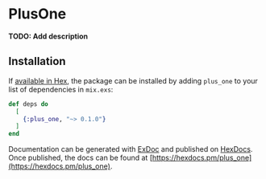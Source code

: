# PlusOne

**TODO: Add description**

## Installation

If [available in Hex](https://hex.pm/docs/publish), the package can be installed
by adding `plus_one` to your list of dependencies in `mix.exs`:

```elixir
def deps do
  [
    {:plus_one, "~> 0.1.0"}
  ]
end
```

Documentation can be generated with [ExDoc](https://github.com/elixir-lang/ex_doc)
and published on [HexDocs](https://hexdocs.pm). Once published, the docs can
be found at [https://hexdocs.pm/plus_one](https://hexdocs.pm/plus_one).

